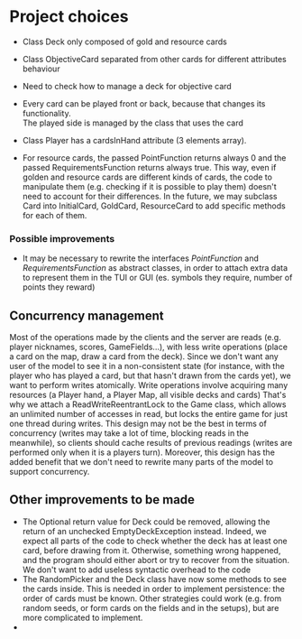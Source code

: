 # Project choices
- Class Deck only composed of gold and resource cards
- Class ObjectiveCard separated from other cards for different attributes behaviour
- Need to check how to manage a deck for objective card
- Every card can be played front or back, because that changes its functionality. <br> 
The played side is managed by the class that uses the card
- Class Player has a cardsInHand attribute (3 elements array).

- For resource cards, the passed PointFunction returns always 0 
and the passed RequirementsFunction returns always true.
This way, even if golden and resource cards are different kinds of cards, the
code to manipulate them (e.g. checking if it is possible to play them) doesn't
need to account for their differences.
In the future, we may subclass Card into InitialCard, GoldCard, ResourceCard to
add specific methods for each of them.


### Possible improvements

- It may be necessary to rewrite the interfaces _PointFunction_ and _RequirementsFunction_
as abstract classes, in order to attach extra data to represent 
them in the TUI or GUI (es. symbols they require, number of points they reward)

## Concurrency management

Most of the operations made by the clients and the server are reads (e.g. player nicknames, scores, GameFields...),
with less write operations (place a card on the map, draw a card from the deck).
Since we don't want any user of the model to see it in a non-consistent state (for instance, with the player who 
has played a card, but that hasn't drawn from the cards yet), we want to perform writes atomically.
Write operations involve acquiring many resources (a Player hand, a Player Map, all visible decks and cards)
That's why we attach a ReadWriteReentrantLock to the Game class, which allows an unlimited number of accesses in read,
but locks the entire game for just one thread during writes.
This design may not be the best in terms of concurrency (writes may take a lot of time, blocking reads in the meanwhile),
so clients should cache results of previous readings (writes are performed only when it is a players turn).
Moreover, this design has the added benefit that we don't need to rewrite many parts of the model 
to support concurrency.

## Other improvements to be made
- The Optional return value for Deck could be removed, allowing the return of an unchecked 
  EmptyDeckException instead. Indeed, we expect all parts of the code to check whether the deck 
  has at least one card, before drawing from it. Otherwise, something wrong happened, 
  and the program should either abort or try to recover from the situation. 
  We don't want to add useless syntactic overhead to the code
- The RandomPicker and the Deck class have now some methods to see the cards inside. This is needed in 
  order to implement persistence: the order of cards must be known. Other strategies could work
  (e.g. from random seeds, or form cards on the fields and in the setups), but are more complicated to implement.
- 